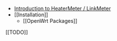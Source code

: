 * [Introduction to HeaterMeter / LinkMeter](Introduction)
* [[Installation]]
    * [[OpenWrt Packages]]

[[TODO]]